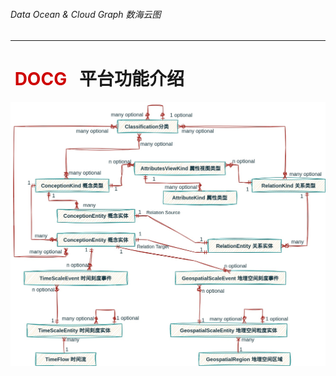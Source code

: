 ###### Data Ocean & Cloud Graph  数海云图

***

# <span style="color:#CE0000;"> DOCG  </span> 平台功能介绍

<img src="DOCG-Term-ER.jpg" style="zoom:50%;" />